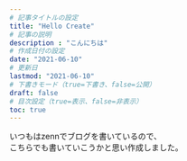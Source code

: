 ```yaml
---
# 記事タイトルの設定
title: "Hello Create"
# 記事の説明
description : "こんにちは"
# 作成日付の設定
date: "2021-06-10"
# 更新日
lastmod: "2021-06-10"
# 下書きモード（true=下書き、false=公開）
draft: false
# 目次設定（true=表示、false=非表示）
toc: true
---
```

いつもはzennでブログを書いているので、  
こちらでも書いていこうかと思い作成しました。
